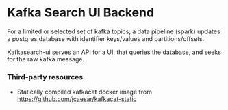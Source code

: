 # Kafka Search UI Backend

For a limited or selected set of kafka topics, a data pipeline (spark) updates a postgres database with identifier
keys/values and partitions/offsets.

Kafkasearch-ui serves an API for a UI, that queries the database, and seeks for the raw kafka message.

### Third-party resources
* Statically compiled kafkacat docker image from https://github.com/jcaesar/kafkacat-static
